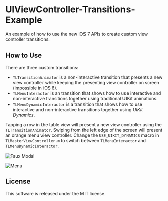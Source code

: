 UIViewController-Transitions-Example
====================================

An example of how to use the new iOS 7 APIs to create custom view controller transitions. 

How to Use
----------------

There are three custom transitions: 

- `TLTransitionAnimator` is a non-interactive transition that presents a new view controller while keeping the presenting view controller on screen (impossible in iOS 6).
- `TLMenuInteractor` is an transition that shows how to use interactive and non-interactive transitions together using traditional UIKit animations.
- `TLMenuDynamicInteractor` is a transition that shows how to use interactive and non-interactive transitions together using *UIKit Dynamics*. 

Tapping a row in the table view will present a new view controller using the `TLTransitionAnimator`. Swiping from the left edge of the screen will present an orange menu view controller. Change the `USE_UIKIT_DYNAMICS` macro in `TLMasterViewController.m` to switch between `TLMenuInteractor` and `TLMenuDynamicInteractor`. 

![Faux Modal](http://f.cl.ly/items/2p2Y0n252l0c2z2b3G2D/Faux-Modal.gif)

![Menu](http://f.cl.ly/items/200T2b1O0A1D2u3k2W3h/Menu.gif)

License
----------------

This software is released under the MIT license.
